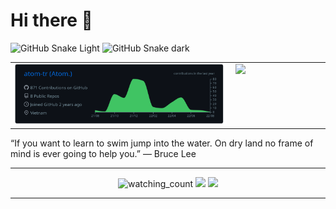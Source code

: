 # Hi there 👋
<!-- ### I'm just a man who thinking about kill ** everyday -->

![GitHub Snake Light](../../blob/output/github-contribution-grid-snake.svg#gh-light-mode-only)
![GitHub Snake dark](../../blob/output/github-contribution-grid-snake-dark.svg#gh-dark-mode-only)

<table cellpadding="0" cellspacing="0" style="border:0 !important;padding: 0; margin: 0">
<tr style="border:0">
<td width="70%" valign="top" style="border:0 !important">
<img src="https://raw.githubusercontent.com/atom-tr/atom-tr/master/profile-summary-card-output/github_dark/0-profile-details.svg">
</td>
<td valign="top" style="border:0 !important">
<img src="https://github-readme-stats.vercel.app/api/top-langs/?username=atom-tr&layout=compact&theme=dark">
</td>
</tr>
</table>

“If you want to learn to swim jump into the water. On dry land no frame of mind is ever going to help you.”
― Bruce Lee

------

<p align="center">
  <img src="https://komarev.com/ghpvc/?username=atom-tr&color=brightgreen" alt="watching_count" />
  <a href="https://github.com/atom-tr/"><img src="https://img.shields.io/github/followers/atom-tr?style=flat-square?color=%234CC61E&label=GitHub%20Followers%20"/></a>
  <a href="https://github.com/atom-tr/"><img src="https://img.shields.io/github/last-commit/atom-tr/atom-tr?style=flat-square?color=red&label=Last%20Updated%20"/></a>
</p>

-----
